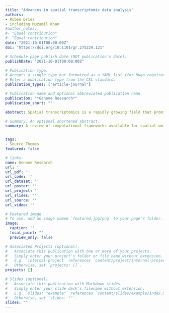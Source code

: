 ```yaml
---
title: "Advances in spatial transcriptomic data analysis"
authors:
- Ruben Dries
- including Muzamil Khan
#author_notes:
#- "Equal contribution"
#- "Equal contribution"
date: "2021-10-01T00:00:00Z"
doi: "https://doi.org/10.1101/gr.275224.121"

# Schedule page publish date (NOT publication's date).
publishDate: "2021-10-01T00:00:00Z"

# Publication type.
# Accepts a single type but formatted as a YAML list (for Hugo requirements).
# Enter a publication type from the CSL standard.
publication_types: ["article-journal"]

# Publication name and optional abbreviated publication name.
publication: "*Genome Research*"
publication_short: ""

abstract: Spatial transcriptomics is a rapidly growing field that promises to comprehensively characterize tissue organization and architecture at the single-cell or subcellular resolution. Such information provides a solid foundation for mechanistic understanding of many biological processes in both health and disease that cannot be obtained by using traditional technologies. The development of computational methods plays important roles in extracting biological signals from raw data. Various approaches have been developed to overcome technology-specific limitations such as spatial resolution, gene coverage, sensitivity, and technical biases. Downstream analysis tools formulate spatial organization and cell–cell communications as quantifiable properties, and provide algorithms to derive such properties. Integrative pipelines further assemble multiple tools in one package, allowing biologists to conveniently analyze data from beginning to end. In this review, we summarize the state of the art of spatial transcriptomic data analysis methods and pipelines, and discuss how they operate on different technological platforms. <br/> <u>Achievements:</u> Highly cited paper in the field of spatial-omics (100+ citations is two years!). <a href="https://www.healthtechdigital.com/the-breakthroughs-of-spatial-transcriptomics-in-understanding-human-tissue-architecture/">Media coverage </a> highlighting importance of this paper.

# Summary. An optional shortened abstract.
summary: A review of computational frameworks available for spatial-omic processing and analyses.


tags:
- Source Themes
featured: false

# links:
name: Genome Research
url: ''
url_pdf: ''
url_code: ''
url_dataset: ''
url_poster: ''
url_project: ''
url_slides: ''
url_source: ''
url_video: ''

# Featured image
# To use, add an image named `featured.jpg/png` to your page's folder. 
image:
  caption: ''
  focal_point: ""
  preview_only: false

# Associated Projects (optional).
#   Associate this publication with one or more of your projects.
#   Simply enter your project's folder or file name without extension.
#   E.g. `internal-project` references `content/project/internal-project/index.md`.
#   Otherwise, set `projects: []`.
projects: []

# Slides (optional).
#   Associate this publication with Markdown slides.
#   Simply enter your slide deck's filename without extension.
#   E.g. `slides: "example"` references `content/slides/example/index.md`.
#   Otherwise, set `slides: ""`.
slides: ""
---
```

